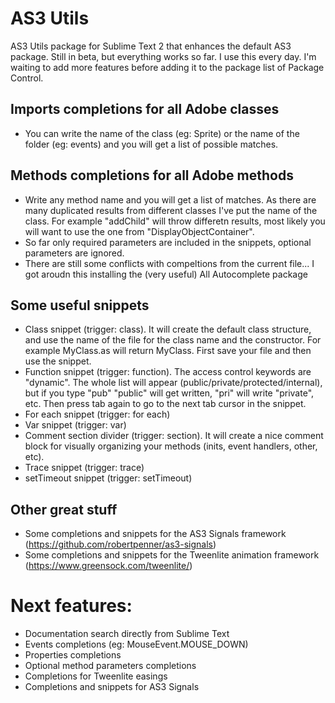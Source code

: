 # AS3 Utils

AS3 Utils package for Sublime Text 2 that enhances the default AS3 package. Still in beta, but everything works so far. I use this every day. I'm waiting to add more features before adding it to the package list of Package Control.

## Imports completions for all Adobe classes
- You can write the name of the class (eg: Sprite) or the name of the folder (eg: events) and you will get a list of possible matches.

## Methods completions for all Adobe methods
  - Write any method name and you will get a list of matches. As there are many duplicated results from different classes I've put the name of the class. For example "addChild" will throw differetn results, most likely you will want to use the one from "DisplayObjectContainer".
  - So far only required parameters are included in the snippets, optional parameters are ignored.
  - There are still some conflicts with compeltions from the current file... I got aroudn this installing the (very useful) All Autocomplete package

## Some useful snippets
  - Class snippet (trigger: class). It will create the default class structure, and use the name of the file for the class name and the constructor. For example MyClass.as will return MyClass. First save your file and then use the snippet.
  - Function snippet (trigger: function). The access control keywords are "dynamic". The whole list will appear (public/private/protected/internal), but if you type "pub" "public" will get written, "pri" will write "private", etc. Then press tab again to go to the next tab cursor in the snippet.
  - For each snippet (trigger: for each)
  - Var snippet (trigger: var)
  - Comment section divider (trigger: section). It will create a nice comment block for visually organizing your methods (inits, event handlers, other, etc).
  - Trace snippet (trigger: trace)
  - setTimeout snippet (trigger: setTimeout)

## Other great stuff
  - Some completions and snippets for the AS3 Signals framework (https://github.com/robertpenner/as3-signals)
  - Some completions and snippets for the Tweenlite animation framework (https://www.greensock.com/tweenlite/)

# Next features:
  - Documentation search directly from Sublime Text
  - Events completions (eg: MouseEvent.MOUSE_DOWN)
  - Properties completions
  - Optional method parameters completions
  - Completions for Tweenlite easings
  - Completions and snippets for AS3 Signals